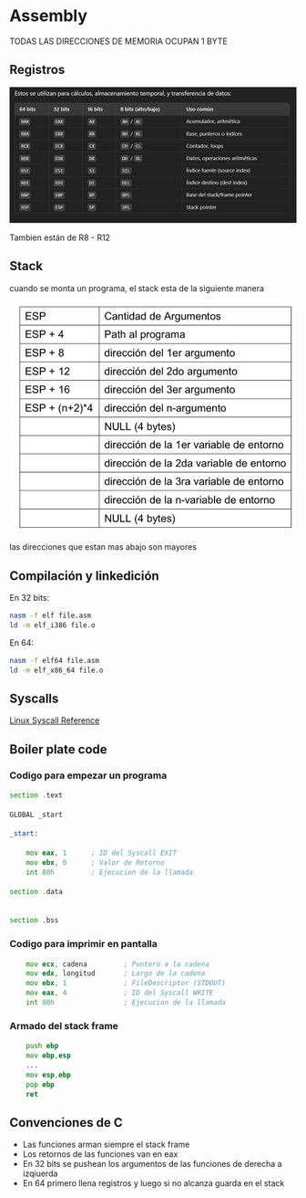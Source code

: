 # Assembly

TODAS LAS DIRECCIONES DE MEMORIA OCUPAN 1 BYTE

## Registros

![Registros](../images/registros_asm.jpg)

Tambien están de R8 - R12

## Stack

cuando se monta un programa, el stack esta de la siguiente manera

![Stack](../images/stack.png)

las direcciones que estan mas abajo son mayores

## Compilación y linkedición

En 32 bits:

````bash
nasm -f elf file.asm
ld -m elf_i386 file.o
````

En 64:

````bash
nasm -f elf64 file.asm 
ld -m elf_x86_64 file.o
````

## Syscalls

[Linux Syscall Reference](https://syscalls.gael.in/)

## Boiler plate code

### Codigo para empezar un programa
```asm
section .text

GLOBAL _start

_start:

    mov eax, 1		; ID del Syscall EXIT
	mov ebx, 0		; Valor de Retorno
	int 80h		    ; Ejecucion de la llamada

section .data


section .bss
```

### Codigo para imprimir en pantalla
```asm
    mov ecx, cadena 	    ; Puntero a la cadena
	mov edx, longitud		; Largo de la cadena 
	mov ebx, 1		    	; FileDescriptor (STDOUT)
	mov eax, 4		    	; ID del Syscall WRITE
	int 80h		        	; Ejecucion de la llamada
```

### Armado del stack frame
```asm
	push ebp
	mov ebp,esp
	...
	mov esp,ebp
	pop ebp
	ret
```

## Convenciones de C

* Las funciones arman siempre el stack frame
* Los retornos de las funciones van en eax
* En 32 bits se pushean los argumentos de las funciones de derecha a izqiuerda
* En 64 primero llena registros y luego si no alcanza guarda en el stack